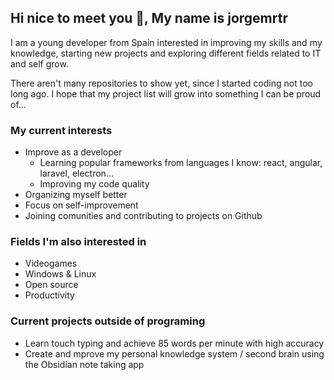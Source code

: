 ## Hi nice to meet you 👋, My name is jorgemrtr 

I am a young developer from Spain interested in improving my skills and my knowledge, starting new projects and exploring different fields related to IT and self grow.

There aren't many repositories to show yet, since I started coding not too long ago. I hope that my project list will grow into something I can be proud of...

### My current interests
- Improve as a developer
  - Learning popular frameworks from languages I know: react, angular, laravel, electron...
  - Improving my code quality
- Organizing myself better
- Focus on self-improvement
- Joining comunities and contributing to projects on Github

### Fields I'm also interested in
- Videogames
- Windows & Linux
- Open source
- Productivity

### Current projects outside of programing
- Learn touch typing and achieve 85 words per minute with high accuracy
- Create and mprove my personal knowledge system / second brain using the Obsidian note taking app
